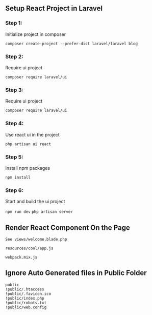 ## Setup React Project in Laravel

### Step 1:
  Initialize project in composer

  ```composer create-project --prefer-dist laravel/laravel blog```

### Step 2:
  Require ui project

  ```composer require laravel/ui```

### Step 3:
  Require ui project

  ```composer require laravel/ui```

### Step 4:
  Use react ui in the project

  ```php artisan ui react```

### Step 5:
  Install npm packages

  ```npm install```

### Step 6:
  Start and build the ui project

  ```npm run dev```
  ```php artisan server```

## Render React Component On the Page
  ```See views/welcome.blade.php```

  ```resources/cool/app.js```

  ```webpack.mix.js```

## Ignore Auto Generated files in Public Folder
  ```
  public
  !public/.htaccess
  !public/.favicon.ico
  !public/index.php
  !public/robots.txt
  !public/web.config
```